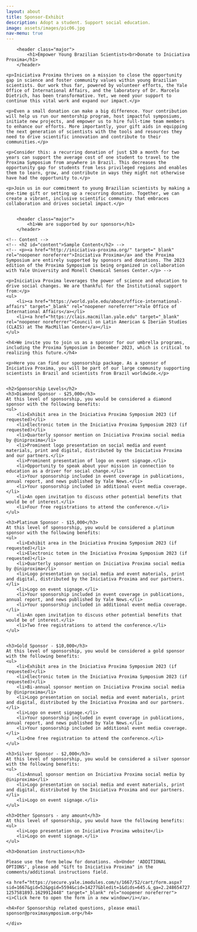 ```yaml
---
layout: about
title: Sponsor-Exhibit
description: Adopt a student. Support social education.
image: assets/images/pic06.jpg
nav-menu: true
---
```


<!-- Main -->
<div id="main" class="alt">

<!-- One -->
<section id="one">
	<div class="inner">


		<header class="major">
			<h1>Empower Young Brazilian Scientists<br>Donate to Iniciativa Proxima</h1>
		</header>

	<p>Iniciativa Proxima thrives on a mission to close the opportunity gap in science and foster community values within young Brazilian scientists. Our work thus far, powered by volunteer efforts, the Yale Office of International Affairs, and the laboratory of Dr. Marcelo Dietrich, has been transformative. Yet, we need your support to continue this vital work and expand our impact.</p>

	<p>Even a small donation can make a big difference. Your contribution will help us run our mentorship program, host impactful symposiums, initiate new projects, and empower us to hire full-time team members to enhance our efforts. More importantly, your gift aids in equipping the next generation of scientists with the tools and resources they need to drive scientific innovation and contribute to their communities.</p>

	<p>Consider this: a recurring donation of just $30 a month for two years can support the average cost of one student to travel to the Proxima Symposium from anywhere in Brazil. This decreases the opportunity gap for students from less privileged regions and enables them to learn, grow, and contribute in ways they might not otherwise have had the opportunity to.</p>

	<p>Join us in our commitment to young Brazilian scientists by making a one-time gift or setting up a recurring donation. Together, we can create a vibrant, inclusive scientific community that embraces collaboration and drives societal impact.</p>


		<header class="major">
			<h1>We are supported by our sponsors</h1>
		</header>

	<!-- Content -->
	<!-- <h2 id="content">Sample Content</h2> -->
	<!-- <p><a href="http://iniciativa-proxima.org/" target="_blank" rel="noopener noreferrer">Iniciativa Proxima</a> and the Proxima Symposium are entirely supported by sponsors and donations. The 2023 edition of the Proxima Symposium is being organized in collaboration with Yale University and Monell Chemical Senses Center.</p> -->

	<p>Iniciativa Proxima leverages the power of science and education to drive social changes. We are thankful for the Institutional support from:</p>
	<ul>
		<li><a href="https://world.yale.edu/about/office-international-affairs" target="_blank" rel="noopener noreferrer">Yale Office of International Affairs</a></li>
		<li><a href="https://clais.macmillan.yale.edu" target="_blank" rel="noopener noreferrer">Council on Latin American & Iberian Studies (CLAIS) at The MacMillan Center</a></li>
	</ul> 

	<h4>We invite you to join us as a sponsor for our umbrella programs, including the Proxima Symposium in December 2023, which is critical to realizing this future.</h4>
	
	<p>Here you can find our sponsorship package. As a sponsor of Iniciativa Proxima, you will be part of our large community supporting scientists in Brazil and scientists from Brazil worldwide.</p>


	<h2>Sponsorship Levels</h2>
	<h3>Diamond Sponsor - $25,000</h3>
	At this level of sponsorship, you would be considered a diamond sponsor with the following benefits:
	<ul>
		<li>Exhibit area in the Iniciativa Proxima Symposium 2023 (if requested)</li>
		<li>Electronic totem in the Iniciativa Proxima Symposium 2023 (if requested)</li>
		<li>Quarterly sponsor mention on Iniciativa Proxima social media by @iniproxima</li>
		<li>Prominent logo presentation on social media and event materials, print and digital, distributed by the Iniciativa Proxima and our partners.</li>
		<li>Prominent presentation of logo on event signage.</li>
		<li>Opportunity to speak about your mission in connection to education as a driver for social change.</li>
		<li>Your sponsorship included in event coverage in publications, annual report, and news published by Yale News.</li>
		<li>Your sponsorship included in additional event media coverage.</li>
		<li>An open invitation to discuss other potential benefits that would be of interest.</li>
		<li>Four free registrations to attend the conference.</li>
	</ul> 

	<h3>Platinum Sponsor - $15,000</h3>
	At this level of sponsorship, you would be considered a platinum sponsor with the following benefits:
	<ul>
		<li>Exhibit area in the Iniciativa Proxima Symposium 2023 (if requested)</li>
		<li>Electronic totem in the Iniciativa Proxima Symposium 2023 (if requested)</li>
		<li>Quarterly sponsor mention on Iniciativa Proxima social media by @iniproxima</li>
		<li>Logo presentation on social media and event materials, print and digital, distributed by the Iniciativa Proxima and our partners.</li>
		<li>Logo on event signage.</li>
		<li>Your sponsorship included in event coverage in publications, annual report, and news published by Yale News.</li>
		<li>Your sponsorship included in additional event media coverage.</li>
		<li>An open invitation to discuss other potential benefits that would be of interest.</li>
		<li>Two free registrations to attend the conference.</li>
	</ul>


	<h3>Gold Sponsor - $10,000</h3>
	At this level of sponsorship, you would be considered a gold sponsor with the following benefits:
	<ul>
		<li>Exhibit area in the Iniciativa Proxima Symposium 2023 (if requested)</li>
		<li>Electronic totem in the Iniciativa Proxima Symposium 2023 (if requested)</li>
		<li>Bi-annual sponsor mention on Iniciativa Proxima social media by @iniproxima</li>
		<li>Logo presentation on social media and event materials, print and digital, distributed by the Iniciativa Proxima and our partners.</li>
		<li>Logo on event signage.</li>
		<li>Your sponsorship included in event coverage in publications, annual report, and news published by Yale News.</li>
		<li>Your sponsorship included in additional event media coverage.</li>
		<li>One free registration to attend the conference.</li>
	</ul>

	<h3>Silver Sponsor - $2,000</h3>
	At this level of sponsorship, you would be considered a silver sponsor with the following benefits:
	<ul>
		<li>Annual sponsor mention on Iniciativa Proxima social media by @iniproxima</li>
		<li>Logo presentation on social media and event materials, print and digital, distributed by the Iniciativa Proxima and our partners.</li>
		<li>Logo on event signage.</li>
	</ul>

	<h3>Other Sponsors - any amount</h3>
	At this level of sponsorship, you would have the following benefits:
	<ul>
		<li>Logo presentation on Iniciativa Proxima website</li>
		<li>Logo on event signage.</li>
	</ul>

	<h3>Donation instructions</h3>

	Please use the form below for donations. <b>Under 'ADDITIONAL OPTIONS', please add "Gift to Iniciativa Proxima" in the comments/additional instructions field.

	<a href="https://secure.yale.imodules.com/s/1667/52/cart/form.aspx?sid=1667&gid=52&pgid=5594&cid=14277&bledit=1&dids=645.&_ga=2.248654727.1827790529.1685539200-1257581893.1629912448" target="_blank" rel="noopener noreferrer"><i>Click here to open the form in a new window</i></a>.
	
	<h4>For Sponsorship related questions, please email sponsor@proximasymposium.org</h4>

	</div>
</section>
</div>
















